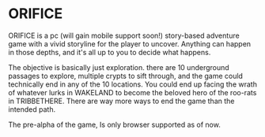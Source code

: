 # ORIFICE

ORIFICE is a pc (will gain mobile support soon!) story-based adventure game with a vivid storyline for the player to uncover. Anything can happen in those depths, and it's all up to you to decide what happens.

The objective is basically just exploration. there are 10 underground passages to explore, multiple crypts to sift through, and the game could technically end in any of the 10 locations. You could end up facing the wrath of whatever lurks in WAKELAND to become the beloved hero of the roo-rats in TRIBBETHERE. There are way more ways to end the game than the intended path.

The pre-alpha of the game, Is only browser supported as of now.